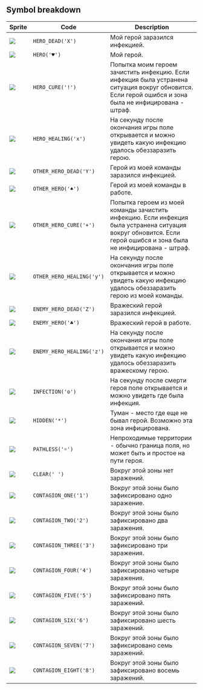 <meta charset="UTF-8">

## Symbol breakdown
| Sprite | Code | Description |
| -------- | -------- | -------- |
|<img src="/codenjoy-contest/resources/verland/sprite/hero_dead.png" style="height:auto;" /> | `HERO_DEAD('X')` | Мой герой заразился инфекцией. | 
|<img src="/codenjoy-contest/resources/verland/sprite/hero.png" style="height:auto;" /> | `HERO('♥')` | Мой герой. | 
|<img src="/codenjoy-contest/resources/verland/sprite/hero_cure.png" style="height:auto;" /> | `HERO_CURE('!')` | Попытка моим героем зачистить инфекцию. Если инфекция была устранена ситуация вокруг обновится. Если герой ошибся и зона была не инфицирована - штраф. | 
|<img src="/codenjoy-contest/resources/verland/sprite/hero_healing.png" style="height:auto;" /> | `HERO_HEALING('x')` | На секунду после окончания игры поле открывается и можно увидеть какую инфекцию удалось обеззаразить герою. | 
|<img src="/codenjoy-contest/resources/verland/sprite/other_hero_dead.png" style="height:auto;" /> | `OTHER_HERO_DEAD('Y')` | Герой из моей команды заразился инфекцией. | 
|<img src="/codenjoy-contest/resources/verland/sprite/other_hero.png" style="height:auto;" /> | `OTHER_HERO('♠')` | Герой из моей команды в работе. | 
|<img src="/codenjoy-contest/resources/verland/sprite/other_hero_cure.png" style="height:auto;" /> | `OTHER_HERO_CURE('+')` | Попытка героем из моей команды зачистить инфекцию. Если инфекция была устранена ситуация вокруг обновится.  Если герой ошибся и зона была не инфицирована - штраф. | 
|<img src="/codenjoy-contest/resources/verland/sprite/other_hero_healing.png" style="height:auto;" /> | `OTHER_HERO_HEALING('y')` | На секунду после окончания игры поле открывается и можно увидеть какую инфекцию удалось обеззаразить герою из моей команды. | 
|<img src="/codenjoy-contest/resources/verland/sprite/enemy_hero_dead.png" style="height:auto;" /> | `ENEMY_HERO_DEAD('Z')` | Вражеский герой заразился инфекцией. | 
|<img src="/codenjoy-contest/resources/verland/sprite/enemy_hero.png" style="height:auto;" /> | `ENEMY_HERO('♣')` | Вражеский герой в работе. | 
|<img src="/codenjoy-contest/resources/verland/sprite/enemy_hero_healing.png" style="height:auto;" /> | `ENEMY_HERO_HEALING('z')` | На секунду после окончания игры поле открывается и можно увидеть какую инфекцию удалось обеззаразить вражескому герою. | 
|<img src="/codenjoy-contest/resources/verland/sprite/infection.png" style="height:auto;" /> | `INFECTION('o')` | На секунду после смерти героя поле открывается и можно увидеть где была инфекция. | 
|<img src="/codenjoy-contest/resources/verland/sprite/hidden.png" style="height:auto;" /> | `HIDDEN('*')` | Туман - место где еще не бывал герой. Возможно эта зона инфицирована. | 
|<img src="/codenjoy-contest/resources/verland/sprite/pathless.png" style="height:auto;" /> | `PATHLESS('☼')` | Непроходимые территории - обычно граница поля, но может быть и простое на пути героя. | 
|<img src="/codenjoy-contest/resources/verland/sprite/clear.png" style="height:auto;" /> | `CLEAR(' ')` | Вокруг этой зоны нет заражений. | 
|<img src="/codenjoy-contest/resources/verland/sprite/contagion_one.png" style="height:auto;" /> | `CONTAGION_ONE('1')` | Вокруг этой зоны было зафиксировано одно заражение. | 
|<img src="/codenjoy-contest/resources/verland/sprite/contagion_two.png" style="height:auto;" /> | `CONTAGION_TWO('2')` | Вокруг этой зоны было зафиксировано два заражения. | 
|<img src="/codenjoy-contest/resources/verland/sprite/contagion_three.png" style="height:auto;" /> | `CONTAGION_THREE('3')` | Вокруг этой зоны было зафиксировано три заражения. | 
|<img src="/codenjoy-contest/resources/verland/sprite/contagion_four.png" style="height:auto;" /> | `CONTAGION_FOUR('4')` | Вокруг этой зоны было зафиксировано четыре заражения. | 
|<img src="/codenjoy-contest/resources/verland/sprite/contagion_five.png" style="height:auto;" /> | `CONTAGION_FIVE('5')` | Вокруг этой зоны было зафиксировано пять заражений. | 
|<img src="/codenjoy-contest/resources/verland/sprite/contagion_six.png" style="height:auto;" /> | `CONTAGION_SIX('6')` | Вокруг этой зоны было зафиксировано шесть заражений. | 
|<img src="/codenjoy-contest/resources/verland/sprite/contagion_seven.png" style="height:auto;" /> | `CONTAGION_SEVEN('7')` | Вокруг этой зоны было зафиксировано семь заражений. | 
|<img src="/codenjoy-contest/resources/verland/sprite/contagion_eight.png" style="height:auto;" /> | `CONTAGION_EIGHT('8')` | Вокруг этой зоны было зафиксировано восемь заражений. | 
